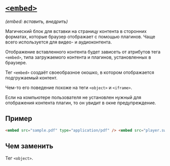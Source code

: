 # [`<embed>`](../index.md)

_(embed: вставить, внедрить)_

Магический блок для вставки на страницу контента в сторонних форматах, которые браузер отображает с помощью плагинов. Чаще всего используется для видео- и аудиоконтента.

Отображение вставленного контента будет зависеть от атрибутов тега `<embed>`, типа загружаемого контента и плагинов, установленных в браузере.

Тег `<embed>` создаёт своеобразное окошко, в котором отображается подгружаемый контент.

Чем-то его поведение похоже на теги `<object>` и `<iframe>`.

Если на компьютере пользователя не установлен нужный для отображения контента плагин, то он увидит в окне предупреждение.

## Пример

```html
<embed src="sample.pdf" type="application/pdf" /> <embed src="player.swf" type="application/x-shockwave-flash" />
```

## Чем заменить

Тег `<object>`.
